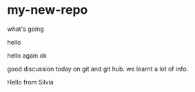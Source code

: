 # my-new-repo

what's going

hello

hello again
ok

good discussion today on git and git hub. we learnt a lot of info.

Hello from Silvia
